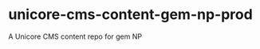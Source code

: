 unicore-cms-content-gem-np-prod
===============================

A Unicore CMS content repo for gem NP
